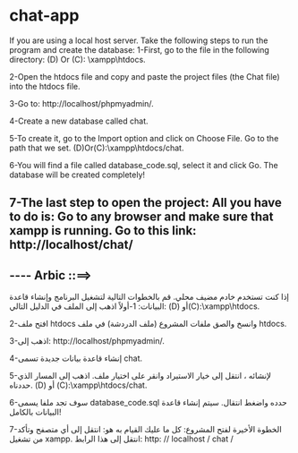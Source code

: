 # chat-app 
If you are using a local host server. Take the following steps to run the program and create the database:
1-First, go to the file in the following directory: 
(D) Or (C): \xampp\htdocs.

2-Open the htdocs file and copy and paste the project files (the Chat file) into the htdocs file.

3-Go to: http://localhost/phpmyadmin/.

4-Create a new database called chat.

5-To create it, go to the Import option and click on Choose File.
Go to the path that we set. (D)Or(C):\xampp\htdocs/chat.

6-You will find a file called database_code.sql, select it and click Go. The database will be created completely!

7-The last step to open the project:
All you have to do is:
Go to any browser and make sure that xampp is running. Go to this link:
http://localhost/chat/
---
---- Arbic ::==>
---
إذا كنت تستخدم خادم مضيف محلي. قم بالخطوات التالية لتشغيل البرنامج وإنشاء قاعدة البيانات:
1-أولاً اذهب إلى الملف في الدليل التالي:
(D) أو(C):\xampp\htdocs.

2-افتح ملف htdocs وانسخ والصق ملفات المشروع (ملف الدردشة) في ملف htdocs.

3-اذهب إلى: http://localhost/phpmyadmin/.

4-إنشاء قاعدة بيانات جديدة تسمى chat.

5-لإنشائه ، انتقل إلى خيار الاستيراد وانقر على اختيار ملف.
اذهب إلى المسار الذي حددناه. (D) أو (C):\xampp\htdocs/chat.

6-سوف تجد ملفا يسمى database_code.sql حدده واضغط انتقال. سيتم إنشاء قاعدة البيانات بالكامل!

7-الخطوة الأخيرة لفتح المشروع:
كل ما عليك القيام به هو:
انتقل إلى أي متصفح وتأكد من تشغيل xampp. انتقل إلى هذا الرابط:
http: // localhost / chat /
